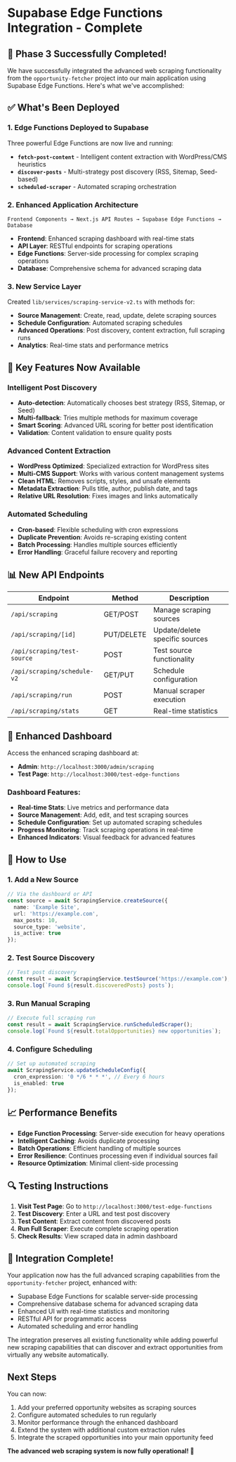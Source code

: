 # Supabase Edge Functions Integration - Complete

## 🎉 Phase 3 Successfully Completed!

We have successfully integrated the advanced web scraping functionality from the `opportunity-fetcher` project into our main application using Supabase Edge Functions. Here's what we've accomplished:

## ✅ What's Been Deployed

### 1. **Edge Functions Deployed to Supabase**

Three powerful Edge Functions are now live and running:

- **`fetch-post-content`** - Intelligent content extraction with WordPress/CMS heuristics
- **`discover-posts`** - Multi-strategy post discovery (RSS, Sitemap, Seed-based)
- **`scheduled-scraper`** - Automated scraping orchestration

### 2. **Enhanced Application Architecture**

```
Frontend Components → Next.js API Routes → Supabase Edge Functions → Database
```

- **Frontend**: Enhanced scraping dashboard with real-time stats
- **API Layer**: RESTful endpoints for scraping operations
- **Edge Functions**: Server-side processing for complex scraping operations
- **Database**: Comprehensive schema for advanced scraping data

### 3. **New Service Layer**

Created `lib/services/scraping-service-v2.ts` with methods for:
- **Source Management**: Create, read, update, delete scraping sources
- **Schedule Configuration**: Automated scraping schedules
- **Advanced Operations**: Post discovery, content extraction, full scraping runs
- **Analytics**: Real-time stats and performance metrics

## 🚀 Key Features Now Available

### **Intelligent Post Discovery**
- **Auto-detection**: Automatically chooses best strategy (RSS, Sitemap, or Seed)
- **Multi-fallback**: Tries multiple methods for maximum coverage
- **Smart Scoring**: Advanced URL scoring for better post identification
- **Validation**: Content validation to ensure quality posts

### **Advanced Content Extraction**
- **WordPress Optimized**: Specialized extraction for WordPress sites
- **Multi-CMS Support**: Works with various content management systems
- **Clean HTML**: Removes scripts, styles, and unsafe elements
- **Metadata Extraction**: Pulls title, author, publish date, and tags
- **Relative URL Resolution**: Fixes images and links automatically

### **Automated Scheduling**
- **Cron-based**: Flexible scheduling with cron expressions
- **Duplicate Prevention**: Avoids re-scraping existing content
- **Batch Processing**: Handles multiple sources efficiently
- **Error Handling**: Graceful failure recovery and reporting

## 📊 New API Endpoints

| Endpoint | Method | Description |
|----------|--------|-------------|
| `/api/scraping` | GET/POST | Manage scraping sources |
| `/api/scraping/[id]` | PUT/DELETE | Update/delete specific sources |
| `/api/scraping/test-source` | POST | Test source functionality |
| `/api/scraping/schedule-v2` | GET/PUT | Schedule configuration |
| `/api/scraping/run` | POST | Manual scraper execution |
| `/api/scraping/stats` | GET | Real-time statistics |

## 🎯 Enhanced Dashboard

Access the enhanced scraping dashboard at:
- **Admin**: `http://localhost:3000/admin/scraping`
- **Test Page**: `http://localhost:3000/test-edge-functions`

### Dashboard Features:
- **Real-time Stats**: Live metrics and performance data
- **Source Management**: Add, edit, and test scraping sources
- **Schedule Configuration**: Set up automated scraping schedules
- **Progress Monitoring**: Track scraping operations in real-time
- **Enhanced Indicators**: Visual feedback for advanced features

## 🔧 How to Use

### 1. **Add a New Source**
```typescript
// Via the dashboard or API
const source = await ScrapingService.createSource({
  name: 'Example Site',
  url: 'https://example.com',
  max_posts: 10,
  source_type: 'website',
  is_active: true
});
```

### 2. **Test Source Discovery**
```typescript
// Test post discovery
const result = await ScrapingService.testSource('https://example.com');
console.log(`Found ${result.discoveredPosts} posts`);
```

### 3. **Run Manual Scraping**
```typescript
// Execute full scraping run
const result = await ScrapingService.runScheduledScraper();
console.log(`Found ${result.totalOpportunities} new opportunities`);
```

### 4. **Configure Scheduling**
```typescript
// Set up automated scraping
await ScrapingService.updateScheduleConfig({
  cron_expression: '0 */6 * * *', // Every 6 hours
  is_enabled: true
});
```

## 📈 Performance Benefits

- **Edge Function Processing**: Server-side execution for heavy operations
- **Intelligent Caching**: Avoids duplicate processing
- **Batch Operations**: Efficient handling of multiple sources
- **Error Resilience**: Continues processing even if individual sources fail
- **Resource Optimization**: Minimal client-side processing

## 🔍 Testing Instructions

1. **Visit Test Page**: Go to `http://localhost:3000/test-edge-functions`
2. **Test Discovery**: Enter a URL and test post discovery
3. **Test Content**: Extract content from discovered posts
4. **Run Full Scraper**: Execute complete scraping operation
5. **Check Results**: View scraped data in admin dashboard

## 🎊 Integration Complete!

Your application now has the full advanced scraping capabilities from the `opportunity-fetcher` project, enhanced with:

- Supabase Edge Functions for scalable server-side processing
- Comprehensive database schema for advanced scraping data
- Enhanced UI with real-time statistics and monitoring
- RESTful API for programmatic access
- Automated scheduling and error handling

The integration preserves all existing functionality while adding powerful new scraping capabilities that can discover and extract opportunities from virtually any website automatically.

## Next Steps

You can now:
1. Add your preferred opportunity websites as scraping sources
2. Configure automated schedules to run regularly
3. Monitor performance through the enhanced dashboard
4. Extend the system with additional custom extraction rules
5. Integrate the scraped opportunities into your main opportunity feed

**The advanced web scraping system is now fully operational! 🚀**
